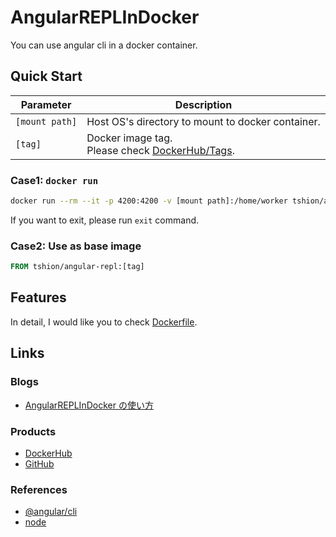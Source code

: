 # AngularREPLInDocker
You can use angular cli in a docker container.


## Quick Start
Parameter | Description
--- | ---
```[mount path]``` | Host OS's directory to mount to docker container.
```[tag]``` | Docker image tag.<br />Please check [DockerHub/Tags].

### Case1: ```docker run```
``` bash
docker run --rm --it -p 4200:4200 -v [mount path]:/home/worker tshion/angular-repl:[tag]
```

If you want to exit, please run ```exit``` command.

### Case2: Use as base image
``` dockerfile
FROM tshion/angular-repl:[tag]
```


## Features
In detail, I would like you to check [Dockerfile](./Dockerfile).


## Links
### Blogs
* [AngularREPLInDocker の使い方](https://mokumokulog.netlify.app/tech/20180506205614)

### Products
* [DockerHub]
* [GitHub]

### References
* [@angular/cli]
* [node]


[@angular/cli]: https://www.npmjs.com/package/@angular/cli
[DockerHub]: https://hub.docker.com/r/tshion/angular-repl/
[DockerHub/Tags]: https://hub.docker.com/r/tshion/angular-repl/tags
[GitHub]: https://github.com/TentaShion/Dockers/AngularREPL
[node]: https://hub.docker.com/_/node/
